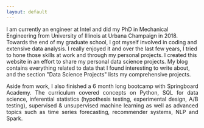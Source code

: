```yaml
---
layout: default
---
```

<p style='text-align: justify;'> 

I am currently an engineer at Intel and did my PhD in Mechanical Engineering from University of Illinois at Urbana Champaign in 2018. Towards the end of my graduate school, I got myself involved in coding and extensive data analysis. I really enjoyed it and over the last few years, I tried to hone those skills at work and through my personal projects. I created this website in an effort to share my personal data science projects. My blog contains everything related to data that I found interesting to write about, and the section  "Data Science Projects" lists my comprehensive projects. 
</p>

<p style='text-align: justify;'> 
Aside from work, I also finished a 6 month long bootcamp with Springboard Academy. The curriculum covered concepts on Python, SQL for data science, inferential statistics (hypothesis testing, experimental design, A/B testing), supervised & unsupervised machine learning as well as advanced topics such as time series forecasting, recommender systems, NLP and Spark.
</p>


